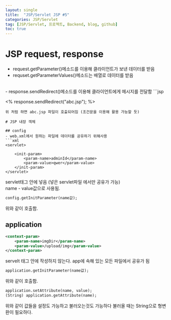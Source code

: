 ```yaml
---
layout: single
title:  "JSP/Servlet JSP #5"
categories: JSP/Servlet
tag: [JSP/Servlet, 프로젝트, Backend, blog, github]
toc: true
---
```


# JSP request, response
- request.getParameter()메소드를 이용해 클라이언트가 보낸 데이터를 받음
- requset.getParameterValues()메소드는 배열로 데이터를 받음
<br>
- response.sendRedirect()메소드를 이용해 클라이언트에게 메시지를 전달함
```jsp

<%
	response.sendRedirect("abc.jsp");
%>
```
위 처럼 하면 abc.jsp 파일이 호출되어짐 (조건문을 이용해 활용 가능할 듯) 

# JSP 내장 객체

## config
- web.xml에서 원하는 파일에 데이터를 공유하기 위해사용
```xml
<servlet>

	<init-param>
		<param-name>adminId</param-name>
		<param-value>qwer</param-value>
	</init-param>
</servlet>
```
servlet태그 안에 넣음 (넣은 servlet파일 에서만 공유가 가능)<br>
name - value값으로 사용됨.
```jsp
config.getInitParameter(name값);
```
위와 같이 호출함.

## application
```xml
<context-param>
	<param-name>imgDir</param-name>
	<param-value>/upload/img</param-value>
</context-param>
```
servelt 태그 안에 작성하지 않는다. app에 속해 있는 모든 파일에서 공유가 됨<br>
```jsp
application.getInitParameter(name값);
```
위와 같이 호출함.
```jsp
application.setAttribute(name, value);
(String) application.getAttribute(name);
```
위와 같이 값들을 설정도 가능하고 불러오는것도 가능하다 불러올 때는 String으로 형변환이 필요하다.